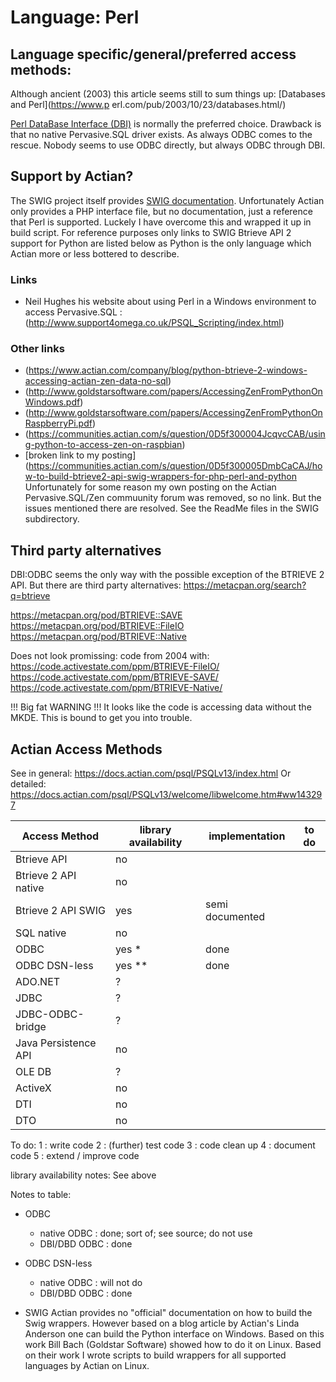# Language: Perl

## Language specific/general/preferred access methods:

Although ancient (2003) this article seems still to sum things up: [Databases and Perl](https://www.p
erl.com/pub/2003/10/23/databases.html/)

[Perl DataBase Interface (DBI)](https://dbi.perl.org) is normally the preferred choice. Drawback is that no native Pervasive.SQL driver exists.
As always ODBC comes to the rescue.
Nobody seems to use ODBC directly, but always ODBC through DBI.

## Support by Actian?
The SWIG project itself provides [SWIG documentation](http://swig.org/Doc3.0/SWIGDocumentation.html#Php).
Unfortunately Actian only provides a PHP interface file, but no documentation, just a reference that Perl is supported.
Luckely I have overcome this and wrapped it up in build script.
For reference purposes only links to SWIG Btrieve API 2 support for Python are listed below as Python is the only language which Actian more or less bottered to describe.

### Links
* Neil Hughes his website about using Perl in a Windows environment to access Pervasive.SQL : (http://www.support4omega.co.uk/PSQL_Scripting/index.html)

### Other links
* (https://www.actian.com/company/blog/python-btrieve-2-windows-accessing-actian-zen-data-no-sql)
* (http://www.goldstarsoftware.com/papers/AccessingZenFromPythonOnWindows.pdf)
* (http://www.goldstarsoftware.com/papers/AccessingZenFromPythonOnRaspberryPi.pdf)
* (https://communities.actian.com/s/question/0D5f300004JcqvcCAB/using-python-to-access-zen-on-raspbian)
* [broken link to my posting](https://communities.actian.com/s/question/0D5f300005DmbCaCAJ/how-to-build-btrieve2-api-swig-wrappers-for-php-perl-and-python
  Unfortunately for some reason my own posting on the Actian Pervasive.SQL/Zen commuunity forum was removed, so no link.
  But the issues mentioned there are resolved. See the ReadMe files in the SWIG subdirectory.

## Third party alternatives
DBI:ODBC seems the only way with the possible exception of the BTRIEVE 2 API.
But there are third party alternatives:
https://metacpan.org/search?q=btrieve

https://metacpan.org/pod/BTRIEVE::SAVE
https://metacpan.org/pod/BTRIEVE::FileIO
https://metacpan.org/pod/BTRIEVE::Native

Does not look promissing: code from 2004 with:
https://code.activestate.com/ppm/BTRIEVE-FileIO/
https://code.activestate.com/ppm/BTRIEVE-SAVE/
https://code.activestate.com/ppm/BTRIEVE-Native/

!!! Big fat WARNING !!!
It looks like the code is accessing data without the MKDE. This is bound to get you into trouble.

## Actian Access Methods
See in general: https://docs.actian.com/psql/PSQLv13/index.html
Or detailed: https://docs.actian.com/psql/PSQLv13/welcome/libwelcome.htm#ww143297

| Access Method        | library availability | implementation  | to do |
| --- | --- | --- | --- |
| Btrieve API          | no                   |                 |       |
| Btrieve 2 API native | no                   |                 |       |
| Btrieve 2 API SWIG   | yes                  | semi documented |       |
| SQL native           | no                   |                 |       |
| ODBC                 | yes *                | done            |       |
| ODBC DSN-less        | yes **               | done            |       |
| ADO.NET              | ?                    |                 |       |
| JDBC                 | ?                    |                 |       |
| JDBC-ODBC-bridge     | ?                    |                 |       |
| Java Persistence API | no                   |                 |       |
| OLE DB               | ?                    |                 |       |
| ActiveX              | no                   |                 |       |
| DTI                  | no                   |                 |       |
| DTO                  | no                   |                 |       |

To do:
1 : write code
2 : (further) test code
3 : code clean up
4 : document code
5 : extend / improve code

library availability notes:
See above

Notes to table:
* ODBC
  * native ODBC : done; sort of; see source; do not use
  * DBI/DBD ODBC : done

* ODBC DSN-less
  * native ODBC : will not do
  * DBI/DBD ODBC : done

* SWIG
  Actian provides no "official" documentation on how to build the Swig wrappers. However based on a blog article by Actian's Linda Anderson one can build the Python interface on Windows.
  Based on this work Bill Bach (Goldstar Software) showed how to do it on Linux. Based on their work I wrote scripts to build wrappers for all supported languages by Actian on Linux.
